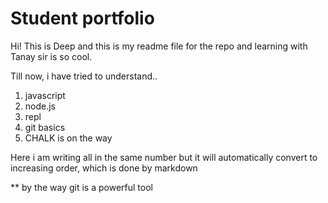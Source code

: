 # Student portfolio
Hi! This is Deep and this is my readme file for the repo and learning with Tanay sir is so cool.

Till now, i have tried to understand..
1. javascript
1. node.js
1. repl
1. git basics
1. CHALK is on the way

Here i am writing all in the same number but it will automatically convert to increasing order, which is done by markdown


** by the way git is a powerful tool